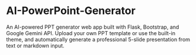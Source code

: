 # AI-PowerPoint-Generator
An AI-powered PPT generator web app built with Flask, Bootstrap, and Google Gemini API.   Upload your own PPT template or use the built-in theme, and automatically generate a professional 5-slide presentation from text or markdown input.
